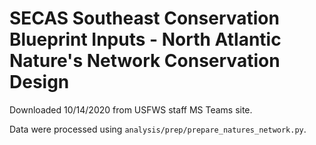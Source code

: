 # SECAS Southeast Conservation Blueprint Inputs - North Atlantic Nature's Network Conservation Design

Downloaded 10/14/2020 from USFWS staff MS Teams site.

Data were processed using `analysis/prep/prepare_natures_network.py`.
